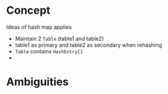 # Concept
Ideas of hash map applies
- Maintain 2 `Table` (table1 and table2)
- table1 as primary and table2 as secondary when rehashing
- `Table` contains `HashEntry[]`
- 


# Ambiguities

